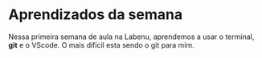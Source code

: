 # Aprendizados da semana

Nessa primeira semana de aula na Labenu, aprendemos a usar o terminal, **git** e o VScode. O mais dificil esta sendo o git para mim.